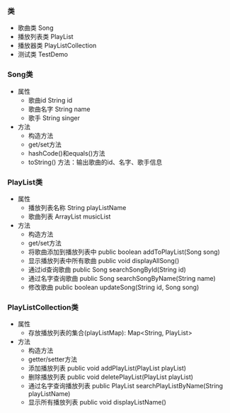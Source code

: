 ### 类
- 歌曲类  Song
- 播放列表类 PlayList
- 播放器类 PlayListCollection
- 测试类 TestDemo

### Song类


- 属性
    - 歌曲id String id
    - 歌曲名字 String name
    - 歌手 String singer
- 方法
    - 构造方法
    - get/set方法
    - hashCode()和equals()方法
    - toString() 方法：输出歌曲的id、名字、歌手信息

### PlayList类
- 属性
    - 播放列表名称 String playListName
    - 歌曲列表 ArrayList<Song> musicList
- 方法
    - 构造方法
    - get/set方法
    - 将歌曲添加到播放列表中 public boolean addToPlayList(Song song)
    - 显示播放列表中所有歌曲 public void displayAllSong()
    - 通过id查询歌曲 public Song searchSongById(String id)
    - 通过名字查询歌曲 public Song searchSongByName(String name)
    - 修改歌曲 public boolean updateSong(String id, Song song)

### PlayListCollection类
- 属性
    - 存放播放列表的集合(playListMap): Map<String, PlayList>
- 方法
    - 构造方法
    - getter/setter方法
    - 添加播放列表 public void addPlayList(PlayList playList)
    - 删除播放列表 public void deletePlayList(PlayList playList)
    - 通过名字查询播放列表 public PlayList searchPlayListByName(String playListName)
    - 显示所有播放列表 public void displayListName()
